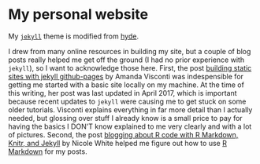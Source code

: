 # My personal website

My [`jekyll`](http://jekyllrb.com/) theme is modified from [hyde](https://github.com/poole/hyde). 

I drew from many online resources in building my site, but a couple of blog posts really helped me get off the ground (I had no prior experience with `jekyll`), so I want to acknowledge those here. First, the post [building static sites with jekyll github-pages](http://programminghistorian.org/lessons/building-static-sites-with-jekyll-github-pages) by Amanda Visconti was indespensible for getting me started with a basic site locally on my machine. At the time of this writing, her post was last updated in April 2017, which is important because recent updates to `jekyll` were causing me to get stuck on some older tutorials. Visconti explains everything in far more detail than I actually needed, but glossing over stuff I already know is a small price to pay for having the basics I DON'T know explained to me very clearly and with a lot of pictures. Second, the post [blogging about R code with R Markdown, Knitr, and Jekyll](https://nicolewhite.github.io/2015/02/07/r-blogging-with-rmarkdown-knitr-jekyll.html) by Nicole White helped me figure out how to use [R Markdown](http://rmarkdown.rstudio.com/) for my posts. 
